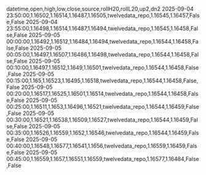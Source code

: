 datetime,open,high,low,close,source,rollH20,rollL20,up2,dn2
2025-09-04 23:50:00,1.16502,1.16514,1.16487,1.16505,twelvedata_repo,1.16545,1.16457,False,False
2025-09-04 23:55:00,1.16498,1.16514,1.16487,1.16494,twelvedata_repo,1.16545,1.16458,False,False
2025-09-05 00:00:00,1.16492,1.16512,1.16484,1.16494,twelvedata_repo,1.16544,1.16458,False,False
2025-09-05 00:05:00,1.16497,1.16507,1.16486,1.16498,twelvedata_repo,1.16544,1.16458,False,False
2025-09-05 00:10:00,1.16497,1.16512,1.1649,1.16501,twelvedata_repo,1.16544,1.16458,False,False
2025-09-05 00:15:00,1.165,1.16523,1.16495,1.16518,twelvedata_repo,1.16544,1.16458,False,False
2025-09-05 00:20:00,1.16517,1.16525,1.16501,1.16514,twelvedata_repo,1.16544,1.16458,False,False
2025-09-05 00:25:00,1.16511,1.1653,1.16496,1.16521,twelvedata_repo,1.16544,1.16459,False,False
2025-09-05 00:30:00,1.16521,1.16538,1.16509,1.16527,twelvedata_repo,1.16544,1.16459,False,False
2025-09-05 00:35:00,1.16526,1.16559,1.1652,1.16546,twelvedata_repo,1.16544,1.16459,False,False
2025-09-05 00:40:00,1.16548,1.16577,1.16541,1.1656,twelvedata_repo,1.16559,1.16459,False,False
2025-09-05 00:45:00,1.16559,1.1657,1.16551,1.16559,twelvedata_repo,1.16577,1.16484,False,False
